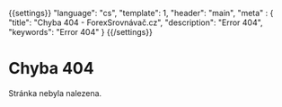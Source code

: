 {{settings}}
  "language": "cs",
  "template": 1,
  "header": "main",
  "meta" : {
    "title": "Chyba 404 - ForexSrovnávač.cz",
    "description": "Error 404",
    "keywords": "Error 404"
  }
{{/settings}}

# Chyba 404

Stránka nebyla nalezena.